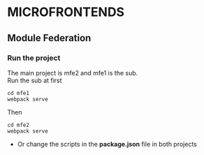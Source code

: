 # MICROFRONTENDS
## Module Federation

### Run the project

The main project is mfe2 and mfe1 is the sub.<br/>
Run the sub at first
```
cd mfe1
webpack serve
```

Then

```
cd mfe2
webpack serve
```

* Or change the scripts in the **package.json** file in both projects
